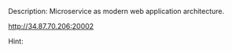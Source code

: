 Description:
Microservice as modern web application architecture.

http://34.87.70.206:20002

Hint:
